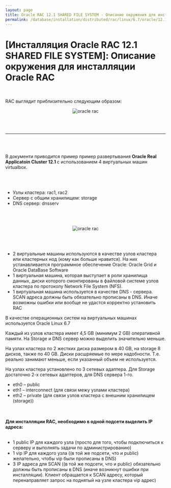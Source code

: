 ```yaml
---
layout: page
title: Oracle RAC 12.1 SHARED FILE SYSTEM - Описание окружения для инсталляции Oracle RAC
permalink: /database/installation/distributed/rac/linux/6.7/oracle/12.1/shared-file-system/environment-description/
---
```



# [Инсталляция Oracle RAC 12.1 SHARED FILE SYSTEM]: Описание окружения для инсталляции Oracle RAC

<br/>

RAC выглядит приблизительно следующим образом:

<div align="center">
<img src="http://img.oradba.net/img/oracle/database/rac/11.2/OracleRac_11.2.jpg" alt="oracle rac" border="0">
</div>

<br/><br/>
<hr>
<br/><br/>

В документи приводится пример пример развертывания <strong>Oracle Real Applicatoin Cluster 12.1 </strong> с использованием 4 виртуальных машин virtualbox.

<br/><br/>

<ul>
<li>Узлы кластера: rac1, rac2</li>
<li>Сервер с общим хранилищем: storage </li>
<li>DNS сервер: dnsserv</li>
</ul>

<br/><br/>

<div align="center">
	<img src="http://img.oradba.net/img/oracle/database/rac/11.2/rac1.png" alt="oracle rac" border="0">
</div>

<br/><br/>


<ul>
<li>2 виртуальные машины используются в качестве узлов кластера или кластерных нод (кому как больше нравится). На них устанавливается программное обеспечение Oracle: Oracle Grid и Oracle DataBase Software</li>
<li>1 виртуальная машина, которая выступает в роли хранилища данных, диски которого смонтированы в файловой системе узлов кластера по протоколу Network File System (NFS). </li>
<li>1 виртуальная машина используется в качестве DNS - сервера. SCAN адреса должны быть обязательно прописаны в DNS. Иначе возможны ошибки или вообще не удастся корректно установить RAC</li>
</ul>


В качестве операционных систем на виртуальных машинах используется Oracle Linux 6.7

Каждый из узлов кластера имеет 4,5 GB (минимум 2 GB) оперативной памяти. На Storage и DNS сервер можно выделить значительно меньше.


На узлах кластера по 2 жестких диска размером в 40 GB, на storage 8 дисков, также по 40 GB. Диски расшряемые по мере надобности. Т.е. реально занимают меньше, если указанный объем не используется.<br/>


На узлах кластера установлено по 3 сетевых адаптера. Для Storage достаточно 2-х сетевых адаптеров, для DNS сервера 1-го.

<ul>
	<li>eth0 – public</li>
	<li>eth1 – interconnect (для связи межу узлами кластера)</li>
	<li>eth2 – private (для связи узлов кластера с внешним хранилищем (storage))</li>
</ul>


<br/><br/>
<strong>Для инсталляции RAC, необходимо в одной подсети выделить IP адреса:</strong>
<br/><br/>

<ul>
	<li>1 public IP для каждого узла (просто для того, чтобы подключиться к серверу и выполнять задачи по администрированию)</li>
	<li>1 vip IP для каждого узла ((в той же подсети, что и public) желательно, чтобы vip были прописаны в DNS)</li>
	<li>3 IP адреса для SCAN ((в той же подсети, что и public) обязательно должны быть прописаны в DNS (иначе возникнут ошибки при инсталляции). Клиент обращается к SCAN адресу, который перенаправляет запрос на поднятый на узле кластера vip адрес)</li>
</ul>
